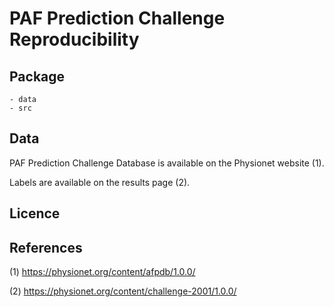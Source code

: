 # PAF Prediction Challenge Reproducibility

## Package

```
- data
- src
```

## Data

PAF Prediction Challenge Database is available on the Physionet website (1).

Labels are available on the results page (2).

## Licence



## References

(1) https://physionet.org/content/afpdb/1.0.0/

(2) https://physionet.org/content/challenge-2001/1.0.0/
